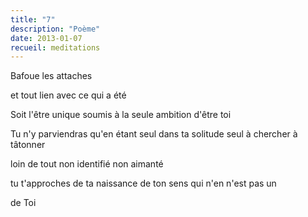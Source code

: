 ```yaml
---
title: "7"
description: "Poème"
date: 2013-01-07
recueil: meditations
---
```


Bafoue
les attaches

et tout lien avec ce qui a été

Soit l'être unique
soumis à la seule ambition
d'être toi

Tu n'y parviendras
qu'en étant seul dans ta solitude
seul à chercher
à tâtonner

loin de tout
non identifié
non aimanté

tu t'approches de ta naissance
de ton sens qui n'en n'est pas un

de Toi
